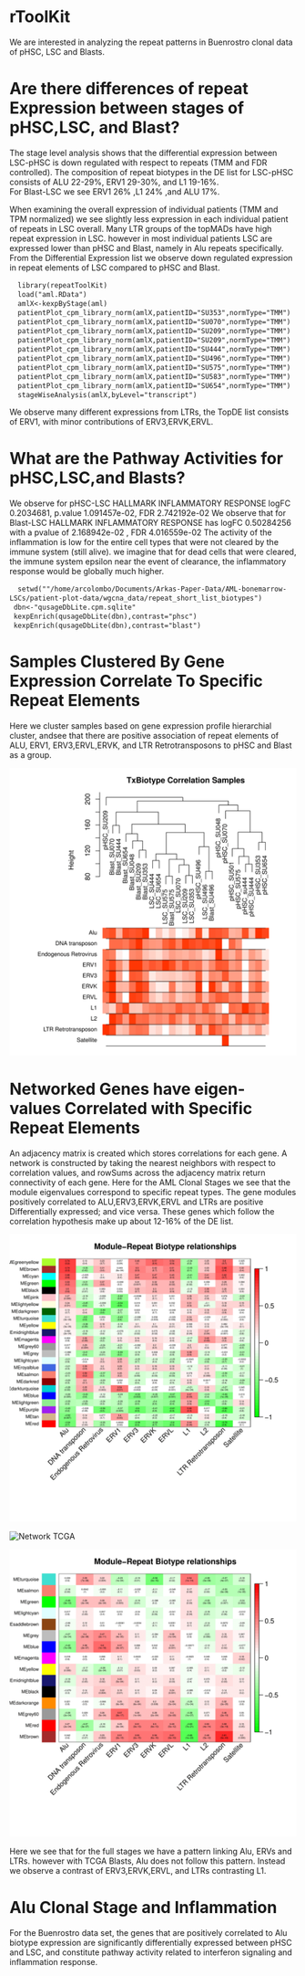 # rToolKit
We are interested in analyzing the repeat patterns in Buenrostro clonal data of pHSC, LSC and Blasts.  


# Are there differences of repeat Expression between stages of pHSC,LSC, and Blast?
  The stage level analysis shows that the differential expression between LSC-pHSC is down regulated with respect to repeats (TMM and FDR controlled).  The composition of repeat biotypes in the DE list for LSC-pHSC consists of ALU 22-29%, ERV1 29-30%, and L1 19-16%.   
 For Blast-LSC we see ERV1 26% ,L1 24% ,and ALU 17%.

 When examining the overall expression of individual patients (TMM and TPM normalized) we see slightly less expression in each individual patient of repeats in LSC overall.  Many LTR groups of the topMADs have high repeat expression in LSC. however in most individual patients LSC are expressed lower than pHSC and Blast, namely in Alu repeats specifically.  
  From the Differential Expression list we observe down regulated expression in repeat elements of LSC compared to pHSC and Blast. 
```
  library(repeatToolKit)
  load("aml.RData")
  amlX<-kexpByStage(aml)
  patientPlot_cpm_library_norm(amlX,patientID="SU353",normType="TMM")
  patientPlot_cpm_library_norm(amlX,patientID="SU070",normType="TMM")
  patientPlot_cpm_library_norm(amlX,patientID="SU209",normType="TMM")
  patientPlot_cpm_library_norm(amlX,patientID="SU209",normType="TMM")
  patientPlot_cpm_library_norm(amlX,patientID="SU444",normType="TMM")
  patientPlot_cpm_library_norm(amlX,patientID="SU496",normType="TMM")
  patientPlot_cpm_library_norm(amlX,patientID="SU575",normType="TMM")
  patientPlot_cpm_library_norm(amlX,patientID="SU583",normType="TMM")
  patientPlot_cpm_library_norm(amlX,patientID="SU654",normType="TMM")
  stageWiseAnalysis(amlX,byLevel="transcript")

```
 We observe many different expressions from LTRs, the TopDE list consists of ERV1, with minor contributions of ERV3,ERVK,ERVL.


# What are the Pathway Activities for pHSC,LSC,and Blasts?
We observe for pHSC-LSC HALLMARK INFLAMMATORY RESPONSE logFC 0.2034681, p.value 1.091457e-02, FDR 2.742192e-02
We observe that for Blast-LSC HALLMARK INFLAMMATORY RESPONSE has logFC 0.50284256 with a pvalue of 2.168942e-02 , FDR 4.016559e-02
 The activity of the inflammation is low for the entire cell types that were not cleared by the immune system (still alive).  we imagine that for dead cells that were cleared, the immune system epsilon near the event of clearance, the inflammatory response would be globally much higher. 
```
  setwd(""/home/arcolombo/Documents/Arkas-Paper-Data/AML-bonemarrow-LSCs/patient-plot-data/wgcna_data/repeat_short_list_biotypes")
 dbn<-"qusageDbLite.cpm.sqlite"
 kexpEnrich(qusageDbLite(dbn),contrast="phsc")
 kexpEnrich(qusageDbLite(dbn),contrast="blast")

```
 
# Samples Clustered By Gene Expression Correlate To Specific Repeat Elements
Here we cluster samples based on gene expression profile hierarchial cluster, andsee that there are positive association of repeat elements of ALU, ERV1, ERV3,ERVL,ERVK, and LTR Retrotransposons to pHSC and Blast as a group.

![Correlation and RE](/inst/images/TxBiotype_Correlation_Samples-1.png)


# Networked Genes have eigen-values Correlated with Specific Repeat Elements

An adjacency matrix is created which stores correlations for each gene. A network is constructed by taking the nearest neighbors with respect to correlation values, and rowSums across the adjacency matrix return connectivity of each gene.  Here for the AML Clonal Stages we see that the module eigenvalues correspond to specific repeat types.  The gene modules positively correlated to ALU,ERV3,ERVK,ERVL and LTRs are positive Differentially expressed; and vice versa.  These genes which follow the correlation hypothesis make up about 12-16% of the DE list. 

![Network Stages](/inst/images/correlation_plots-1.png)

![Network TCGA](/inst/images/full_correlation-1.png)

![Network ISG and NK Ligands TCGA](/inst/images/TCGA_ISG_NKLIGANDS_correlation_plots-1.png)

Here we see that for the full stages we have a pattern linking Alu, ERVs and LTRs. however with TCGA Blasts,  Alu does not follow this pattern.  Instead we observe a contrast of ERV3,ERVK,ERVL, and LTRs contrasting L1.

# Alu Clonal Stage and Inflammation
For the Buenrostro data set, the genes that are positively correlated to Alu biotype expression are significantly differentially expressed between pHSC and LSC, and constitute pathway activity related to interferon signaling and inflammation response.

